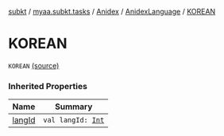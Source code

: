 [subkt](../../../index.md) / [myaa.subkt.tasks](../../index.md) / [Anidex](../index.md) / [AnidexLanguage](index.md) / [KOREAN](./-k-o-r-e-a-n.md)

# KOREAN

`KOREAN` [(source)](https://github.com/Myaamori/SubKt/blob/0.1.10/src/main/kotlin/myaa/subkt/tasks/tasks.kt#L1091)

### Inherited Properties

| Name | Summary |
|---|---|
| [langId](lang-id.md) | `val langId: `[`Int`](https://kotlinlang.org/api/latest/jvm/stdlib/kotlin/-int/index.html) |
